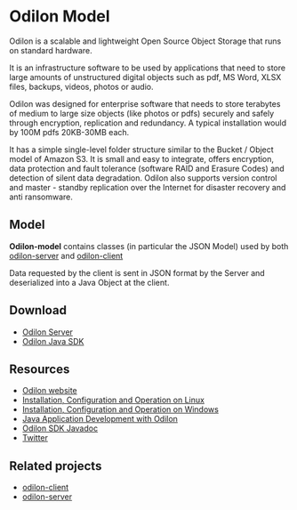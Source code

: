 <h1>Odilon Model</h1>
<p>Odilon is a scalable and lightweight Open Source Object Storage that runs on standard hardware.</p>

<p>It is an infrastructure software to be used by applications that need to store large amounts of unstructured digital objects such as pdf, MS Word, XLSX files, backups, videos, photos or audio.</p>

<p>Odilon was designed for enterprise software that needs to store terabytes of medium to large size objects (like photos or pdfs) securely and safely through encryption, replication and redundancy. A typical installation would by 100M pdfs 20KB-30MB each.</p>

<p>It has a simple single-level folder structure similar to the Bucket / Object model of Amazon S3. It is small and easy to integrate, offers encryption, data protection and fault tolerance (software RAID and Erasure Codes) and detection of silent data degradation. Odilon also supports version control and master - standby replication over the Internet for disaster recovery and anti ransomware.</p>

<h2>Model</h2>
<p><b>Odilon-model</b> contains classes (in particular the JSON Model) used by both <a href="https://github.com/atolomei/odilon-client" target="_blank">odilon-server</a> and  <a href="https://github.com/atolomei/odilon-client" target="_blank">odilon-client</a></p>
<p>Data requested by the client is sent in JSON format by the Server and deserialized into a Java Object at the client.</p>
   
<h2>Download</h2>
<p>
<ul>
<li><a href="https://odilon.io#download" target="_blank">Odilon Server</a></li>	
<li><a href="https://odilon.io#download" target="_blank">Odilon Java SDK</a></li>	
</ul>
</p>

<h2>Resources</h2>
<p>
<ul>
<li><a href="https://odilon.io" target="_blank">Odilon website</a></li>	
<li><a href="https://odilon.io/configuration-linux.html" target="_blank">Installation, Configuration and Operation on Linux</a></li>	
<li><a href="https://odilon.io/configuration-windows.html" target="_blank">Installation, Configuration and Operation on Windows</a></li>		
<li><a href="https://odilon.io/development.html" target="_blank">Java Application Development with Odilon</a></li>	
<li><a href="https://odilon.io/javadoc/index.html" target="_blank">Odilon SDK Javadoc</a></li>	
<li><a href="https://twitter.com/odilonSoftware" target="_blank">Twitter</a></li>
</ul>
</p>

<h2>Related projects</h2>
<p>
<ul>
<li class="list-item"><a href="https://github.com/atolomei/odilon-client" target="_blank">odilon-client</a></li>
<li class="list-item"><a href="https://github.com/atolomei/odilon-server" target="_blank">odilon-server</a></li>
</ul>
</p>
